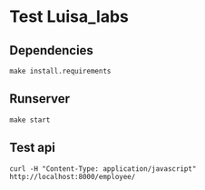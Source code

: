 # Test Luisa_labs

## Dependencies
 ```make install.requirements```
 
## Runserver
```make start```

## Test api
```curl -H "Content-Type: application/javascript" http://localhost:8000/employee/```